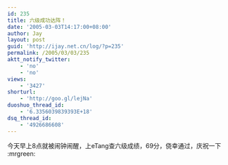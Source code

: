 ```yaml
---
id: 235
title: 六级成功达阵！
date: '2005-03-03T14:17:00+08:00'
author: Jay
layout: post
guid: 'http://ijay.net.cn/log/?p=235'
permalink: /2005/03/03/235
aktt_notify_twitter:
    - 'no'
    - 'no'
views:
    - '3427'
shorturl:
    - 'http://goo.gl/lejNa'
duoshuo_thread_id:
    - '6.3356039839393E+18'
dsq_thread_id:
    - '4926686608'
---
```


<p>今天早上8点就被闹钟闹醒，上eTang查六级成绩，69分，侥幸通过，庆祝一下 :mrgreen: </p>